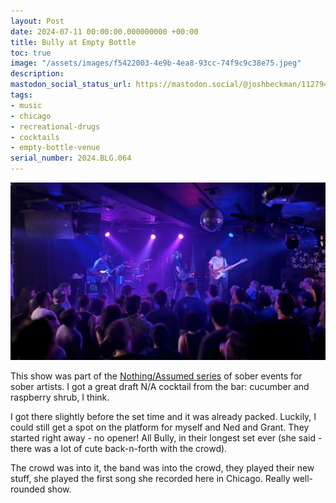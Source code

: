 ```yaml
---
layout: Post
date: 2024-07-11 00:00:00.000000000 +00:00
title: Bully at Empty Bottle
toc: true
image: "/assets/images/f5422003-4e9b-4ea8-93cc-74f9c9c38e75.jpeg"
description:
mastodon_social_status_url: https://mastodon.social/@joshbeckman/112794595458071001
tags:
- music
- chicago
- recreational-drugs
- cocktails
- empty-bottle-venue
serial_number: 2024.BLG.064
---
```

![IMG_3290](/assets/images/f5422003-4e9b-4ea8-93cc-74f9c9c38e75.jpeg)

This show was part of the [Nothing/Assumed series](https://www.wbez.org/culture-the-arts/2024/01/26/chicago-sober-events-the-nothing-assumed-music-series-at-empty-bottle) of sober events for sober artists. I got a great draft N/A cocktail from the bar: cucumber and raspberry shrub, I think.

I got there slightly before the set time and it was already packed. Luckily, I could still get a spot on the platform for myself and Ned and Grant. They started right away - no opener! All Bully, in their longest set ever (she said - there was a lot of cute back-n-forth with the crowd).

The crowd was into it, the band was into the crowd, they played their new stuff, she played the first song she recorded here in Chicago. Really well-rounded show.
